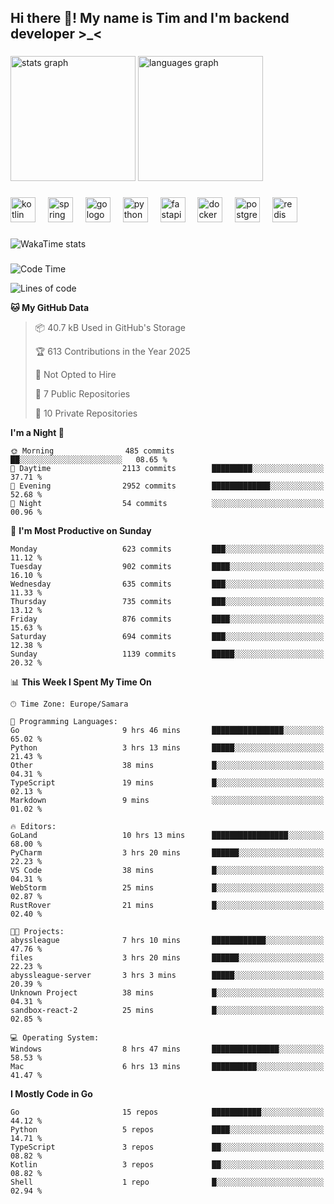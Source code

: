 <h2 align="left">Hi there 👋! My name is Tim and I'm backend developer >_<</h2>

###

<div align="left">
  <img src="https://github-readme-stats-qilm.vercel.app/api?username=intezya&hide_title=false&hide_rank=false&show_icons=true&include_all_commits=true&count_private=true&disable_animations=false&theme=omni&locale=en&hide_border=true&order=1&show=prs_merged&hide=issues" height="200" alt="stats graph"  />
  <img src="https://github-readme-stats-qilm.vercel.app/api/top-langs?username=intezya&locale=en&hide_title=false&layout=donut&langs_count=5&theme=omni&hide_border=true&order=2&exclude_repo=github-readme-stats&hide=mako" height="200" alt="languages graph"  />
</div>

###

<div align="left">
  <img src="https://img.shields.io/badge/Kotlin-7F52FF?logo=kotlin&logoColor=white&style=for-the-badge" height="40" alt="kotlin logo"  />
  <img width="12" />
  <img src="https://img.shields.io/badge/Spring-6DB33F?logo=spring&logoColor=black&style=for-the-badge" height="40" alt="spring logo"  />
  <img width="12" />
  <img src="https://img.shields.io/badge/Go-00ADD8?logo=go&logoColor=white&style=for-the-badge" height="40" alt="go logo"  />
  <img width="12" />
  <img src="https://img.shields.io/badge/Python-3776AB?logo=python&logoColor=white&style=for-the-badge" height="40" alt="python logo"  />
  <img width="12" />
  <img src="https://img.shields.io/badge/FastAPI-009688?logo=fastapi&logoColor=white&style=for-the-badge" height="40" alt="fastapi logo"  />
  <img width="12" />
  <img src="https://img.shields.io/badge/Docker-2496ED?logo=docker&logoColor=white&style=for-the-badge" height="40" alt="docker logo"  />
  <img width="12" />
  <img src="https://img.shields.io/badge/PostgreSQL-4169E1?logo=postgresql&logoColor=white&style=for-the-badge" height="40" alt="postgresql logo"  />
  <img width="12" />
  <img src="https://img.shields.io/badge/Redis-DC382D?logo=redis&logoColor=white&style=for-the-badge" height="40" alt="redis logo"  />
</div>

###

<picture>
	<source
		srcset="https://github-readme-stats-qilm.vercel.app/api/wakatime?username=intezya&theme=omni&layout=compact&hide_border=true"
		media="(prefers-color-scheme: dark)%2C (prefers-color-scheme: no-preference)"
	/>
	<img alt="WakaTime stats" src="https://github-readme-stats-qilm.vercel.app/api/wakatime?username=intezya&theme=omni&layout=compact&hide_border=true&"/>
</picture>

###

<!--START_SECTION:waka-->
![Code Time](http://img.shields.io/badge/Code%20Time-745%20hrs%2031%20mins-blue)

![Lines of code](https://img.shields.io/badge/From%20Hello%20World%20I%27ve%20Written-905.6%20thousand%20lines%20of%20code-blue)

**🐱 My GitHub Data** 

> 📦 40.7 kB Used in GitHub's Storage 
 > 
> 🏆 613 Contributions in the Year 2025
 > 
> 🚫 Not Opted to Hire
 > 
> 📜 7 Public Repositories 
 > 
> 🔑 10 Private Repositories 
 > 
**I'm a Night 🦉** 

```text
🌞 Morning                485 commits         ██░░░░░░░░░░░░░░░░░░░░░░░   08.65 % 
🌆 Daytime                2113 commits        █████████░░░░░░░░░░░░░░░░   37.71 % 
🌃 Evening                2952 commits        █████████████░░░░░░░░░░░░   52.68 % 
🌙 Night                  54 commits          ░░░░░░░░░░░░░░░░░░░░░░░░░   00.96 % 
```
📅 **I'm Most Productive on Sunday** 

```text
Monday                   623 commits         ███░░░░░░░░░░░░░░░░░░░░░░   11.12 % 
Tuesday                  902 commits         ████░░░░░░░░░░░░░░░░░░░░░   16.10 % 
Wednesday                635 commits         ███░░░░░░░░░░░░░░░░░░░░░░   11.33 % 
Thursday                 735 commits         ███░░░░░░░░░░░░░░░░░░░░░░   13.12 % 
Friday                   876 commits         ████░░░░░░░░░░░░░░░░░░░░░   15.63 % 
Saturday                 694 commits         ███░░░░░░░░░░░░░░░░░░░░░░   12.38 % 
Sunday                   1139 commits        █████░░░░░░░░░░░░░░░░░░░░   20.32 % 
```


📊 **This Week I Spent My Time On** 

```text
🕑︎ Time Zone: Europe/Samara

💬 Programming Languages: 
Go                       9 hrs 46 mins       ████████████████░░░░░░░░░   65.02 % 
Python                   3 hrs 13 mins       █████░░░░░░░░░░░░░░░░░░░░   21.43 % 
Other                    38 mins             █░░░░░░░░░░░░░░░░░░░░░░░░   04.31 % 
TypeScript               19 mins             █░░░░░░░░░░░░░░░░░░░░░░░░   02.13 % 
Markdown                 9 mins              ░░░░░░░░░░░░░░░░░░░░░░░░░   01.02 % 

🔥 Editors: 
GoLand                   10 hrs 13 mins      █████████████████░░░░░░░░   68.00 % 
PyCharm                  3 hrs 20 mins       ██████░░░░░░░░░░░░░░░░░░░   22.23 % 
VS Code                  38 mins             █░░░░░░░░░░░░░░░░░░░░░░░░   04.31 % 
WebStorm                 25 mins             █░░░░░░░░░░░░░░░░░░░░░░░░   02.87 % 
RustRover                21 mins             █░░░░░░░░░░░░░░░░░░░░░░░░   02.40 % 

🐱‍💻 Projects: 
abyssleague              7 hrs 10 mins       ████████████░░░░░░░░░░░░░   47.76 % 
files                    3 hrs 20 mins       ██████░░░░░░░░░░░░░░░░░░░   22.23 % 
abyssleague-server       3 hrs 3 mins        █████░░░░░░░░░░░░░░░░░░░░   20.39 % 
Unknown Project          38 mins             █░░░░░░░░░░░░░░░░░░░░░░░░   04.31 % 
sandbox-react-2          25 mins             █░░░░░░░░░░░░░░░░░░░░░░░░   02.85 % 

💻 Operating System: 
Windows                  8 hrs 47 mins       ███████████████░░░░░░░░░░   58.53 % 
Mac                      6 hrs 13 mins       ██████████░░░░░░░░░░░░░░░   41.47 % 
```

**I Mostly Code in Go** 

```text
Go                       15 repos            ███████████░░░░░░░░░░░░░░   44.12 % 
Python                   5 repos             ████░░░░░░░░░░░░░░░░░░░░░   14.71 % 
TypeScript               3 repos             ██░░░░░░░░░░░░░░░░░░░░░░░   08.82 % 
Kotlin                   3 repos             ██░░░░░░░░░░░░░░░░░░░░░░░   08.82 % 
Shell                    1 repo              █░░░░░░░░░░░░░░░░░░░░░░░░   02.94 % 
```




<!--END_SECTION:waka-->
